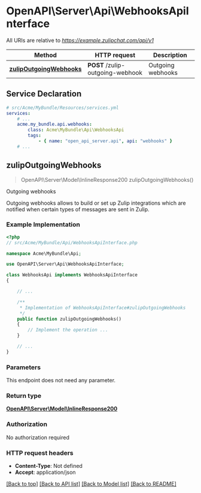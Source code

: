 # OpenAPI\Server\Api\WebhooksApiInterface

All URIs are relative to *https://example.zulipchat.com/api/v1*

Method | HTTP request | Description
------------- | ------------- | -------------
[**zulipOutgoingWebhooks**](WebhooksApiInterface.md#zulipOutgoingWebhooks) | **POST** /zulip-outgoing-webhook | Outgoing webhooks


## Service Declaration
```yaml
# src/Acme/MyBundle/Resources/services.yml
services:
    # ...
    acme.my_bundle.api.webhooks:
        class: Acme\MyBundle\Api\WebhooksApi
        tags:
            - { name: "open_api_server.api", api: "webhooks" }
    # ...
```

## **zulipOutgoingWebhooks**
> OpenAPI\Server\Model\InlineResponse200 zulipOutgoingWebhooks()

Outgoing webhooks

Outgoing webhooks allows to build or set up Zulip integrations which are notified when certain types of messages are sent in Zulip.

### Example Implementation
```php
<?php
// src/Acme/MyBundle/Api/WebhooksApiInterface.php

namespace Acme\MyBundle\Api;

use OpenAPI\Server\Api\WebhooksApiInterface;

class WebhooksApi implements WebhooksApiInterface
{

    // ...

    /**
     * Implementation of WebhooksApiInterface#zulipOutgoingWebhooks
     */
    public function zulipOutgoingWebhooks()
    {
        // Implement the operation ...
    }

    // ...
}
```

### Parameters
This endpoint does not need any parameter.

### Return type

[**OpenAPI\Server\Model\InlineResponse200**](../Model/InlineResponse200.md)

### Authorization

No authorization required

### HTTP request headers

 - **Content-Type**: Not defined
 - **Accept**: application/json

[[Back to top]](#) [[Back to API list]](../../README.md#documentation-for-api-endpoints) [[Back to Model list]](../../README.md#documentation-for-models) [[Back to README]](../../README.md)

